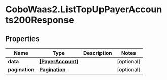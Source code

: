 # CoboWaas2.ListTopUpPayerAccounts200Response

## Properties

Name | Type | Description | Notes
------------ | ------------- | ------------- | -------------
**data** | [**[PayerAccount]**](PayerAccount.md) |  | [optional] 
**pagination** | [**Pagination**](Pagination.md) |  | [optional] 


